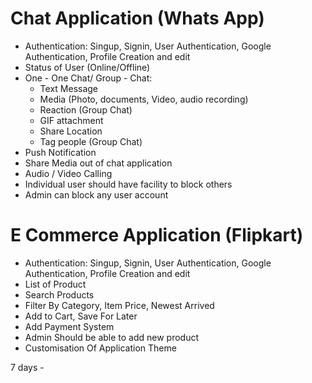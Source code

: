 # Chat Application (Whats App)
- Authentication: Singup, Signin, User Authentication, Google Authentication, Profile Creation and edit
- Status of User (Online/Offline)
- One - One Chat/ Group - Chat: 
  - Text Message
  - Media (Photo, documents, Video, audio recording)
  - Reaction (Group Chat)
  - GIF attachment
  - Share Location
  - Tag people (Group Chat)
- Push Notification 
- Share Media out of chat application
- Audio / Video Calling
- Individual user should have facility to block others
- Admin can block any user account

# E Commerce Application (Flipkart)
- Authentication: Singup, Signin, User Authentication, Google Authentication, Profile Creation and edit
- List of Product
- Search Products 
- Filter By Category, Item Price, Newest Arrived
- Add to Cart, Save For Later
- Add Payment System
- Admin Should be able to add new product
- Customisation Of Application Theme

7 days -





